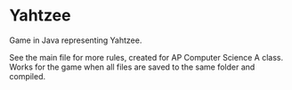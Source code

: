 # Yahtzee
Game in Java representing Yahtzee.

See the main file for more rules, created for AP Computer Science A class. Works for the game when all files are saved to the same folder and compiled.
